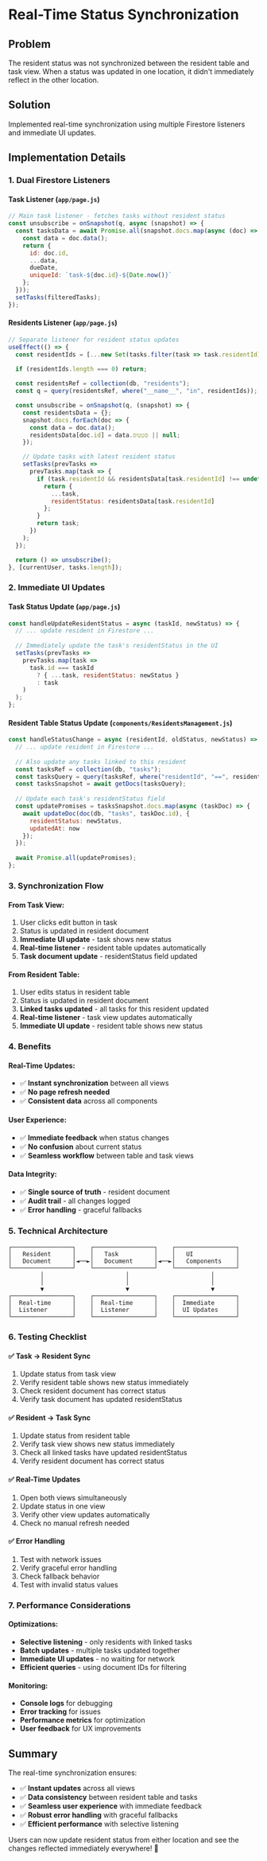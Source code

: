 # Real-Time Status Synchronization

## Problem
The resident status was not synchronized between the resident table and task view. When a status was updated in one location, it didn't immediately reflect in the other location.

## Solution
Implemented real-time synchronization using multiple Firestore listeners and immediate UI updates.

## Implementation Details

### 1. **Dual Firestore Listeners**

#### **Task Listener** (`app/page.js`)
```javascript
// Main task listener - fetches tasks without resident status
const unsubscribe = onSnapshot(q, async (snapshot) => {
  const tasksData = await Promise.all(snapshot.docs.map(async (doc) => {
    const data = doc.data();
    return {
      id: doc.id,
      ...data,
      dueDate,
      uniqueId: `task-${doc.id}-${Date.now()}`
    };
  }));
  setTasks(filteredTasks);
});
```

#### **Residents Listener** (`app/page.js`)
```javascript
// Separate listener for resident status updates
useEffect(() => {
  const residentIds = [...new Set(tasks.filter(task => task.residentId).map(task => task.residentId))];
  
  if (residentIds.length === 0) return;

  const residentsRef = collection(db, "residents");
  const q = query(residentsRef, where("__name__", "in", residentIds));

  const unsubscribe = onSnapshot(q, (snapshot) => {
    const residentsData = {};
    snapshot.docs.forEach(doc => {
      const data = doc.data();
      residentsData[doc.id] = data.סטטוס || null;
    });

    // Update tasks with latest resident status
    setTasks(prevTasks => 
      prevTasks.map(task => {
        if (task.residentId && residentsData[task.residentId] !== undefined) {
          return {
            ...task,
            residentStatus: residentsData[task.residentId]
          };
        }
        return task;
      })
    );
  });

  return () => unsubscribe();
}, [currentUser, tasks.length]);
```

### 2. **Immediate UI Updates**

#### **Task Status Update** (`app/page.js`)
```javascript
const handleUpdateResidentStatus = async (taskId, newStatus) => {
  // ... update resident in Firestore ...
  
  // Immediately update the task's residentStatus in the UI
  setTasks(prevTasks => 
    prevTasks.map(task => 
      task.id === taskId 
        ? { ...task, residentStatus: newStatus }
        : task
    )
  );
};
```

#### **Resident Table Status Update** (`components/ResidentsManagement.js`)
```javascript
const handleStatusChange = async (residentId, oldStatus, newStatus) => {
  // ... update resident in Firestore ...
  
  // Also update any tasks linked to this resident
  const tasksRef = collection(db, "tasks");
  const tasksQuery = query(tasksRef, where("residentId", "==", residentId));
  const tasksSnapshot = await getDocs(tasksQuery);
  
  // Update each task's residentStatus field
  const updatePromises = tasksSnapshot.docs.map(async (taskDoc) => {
    await updateDoc(doc(db, "tasks", taskDoc.id), {
      residentStatus: newStatus,
      updatedAt: now
    });
  });
  
  await Promise.all(updatePromises);
};
```

### 3. **Synchronization Flow**

#### **From Task View:**
1. User clicks edit button in task
2. Status is updated in resident document
3. **Immediate UI update** - task shows new status
4. **Real-time listener** - resident table updates automatically
5. **Task document update** - residentStatus field updated

#### **From Resident Table:**
1. User edits status in resident table
2. Status is updated in resident document
3. **Linked tasks updated** - all tasks for this resident updated
4. **Real-time listener** - task view updates automatically
5. **Immediate UI update** - resident table shows new status

### 4. **Benefits**

#### **Real-Time Updates:**
- ✅ **Instant synchronization** between all views
- ✅ **No page refresh needed**
- ✅ **Consistent data** across all components

#### **User Experience:**
- ✅ **Immediate feedback** when status changes
- ✅ **No confusion** about current status
- ✅ **Seamless workflow** between table and task views

#### **Data Integrity:**
- ✅ **Single source of truth** - resident document
- ✅ **Audit trail** - all changes logged
- ✅ **Error handling** - graceful fallbacks

### 5. **Technical Architecture**

```
┌─────────────────┐    ┌─────────────────┐    ┌─────────────────┐
│   Resident      │    │   Task          │    │   UI            │
│   Document      │◄──►│   Document      │◄──►│   Components    │
└─────────────────┘    └─────────────────┘    └─────────────────┘
         │                       │                       │
         │                       │                       │
         ▼                       ▼                       ▼
┌─────────────────┐    ┌─────────────────┐    ┌─────────────────┐
│  Real-time      │    │  Real-time      │    │  Immediate      │
│  Listener       │    │  Listener       │    │  UI Updates     │
└─────────────────┘    └─────────────────┘    └─────────────────┘
```

### 6. **Testing Checklist**

#### ✅ **Task → Resident Sync**
1. Update status from task view
2. Verify resident table shows new status immediately
3. Check resident document has correct status
4. Verify task document has updated residentStatus

#### ✅ **Resident → Task Sync**
1. Update status from resident table
2. Verify task view shows new status immediately
3. Check all linked tasks have updated residentStatus
4. Verify resident document has correct status

#### ✅ **Real-Time Updates**
1. Open both views simultaneously
2. Update status in one view
3. Verify other view updates automatically
4. Check no manual refresh needed

#### ✅ **Error Handling**
1. Test with network issues
2. Verify graceful error handling
3. Check fallback behavior
4. Test with invalid status values

### 7. **Performance Considerations**

#### **Optimizations:**
- **Selective listening** - only residents with linked tasks
- **Batch updates** - multiple tasks updated together
- **Immediate UI updates** - no waiting for network
- **Efficient queries** - using document IDs for filtering

#### **Monitoring:**
- **Console logs** for debugging
- **Error tracking** for issues
- **Performance metrics** for optimization
- **User feedback** for UX improvements

## Summary

The real-time synchronization ensures:
- ✅ **Instant updates** across all views
- ✅ **Data consistency** between resident table and tasks
- ✅ **Seamless user experience** with immediate feedback
- ✅ **Robust error handling** with graceful fallbacks
- ✅ **Efficient performance** with selective listening

Users can now update resident status from either location and see the changes reflected immediately everywhere! 🎉 